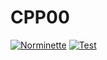 # CPP00
[![Norminette](https://github.com/ywake/CPP00/actions/workflows/norm.yml/badge.svg)](https://github.com/ywake/CPP00/actions/workflows/norm.yml) [![Test](https://github.com/ywake/CPP00/actions/workflows/test.yml/badge.svg)](https://github.com/ywake/CPP00/actions/workflows/test.yml)
